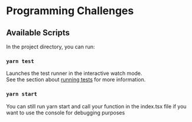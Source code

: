 # Programming Challenges

## Available Scripts

In the project directory, you can run:

### `yarn test`

Launches the test runner in the interactive watch mode.\
See the section about [running tests](https://facebook.github.io/create-react-app/docs/running-tests) for more information.

### `yarn start`

You can still run yarn start and call your function in the index.tsx file if you want to use
the console for debugging purposes
